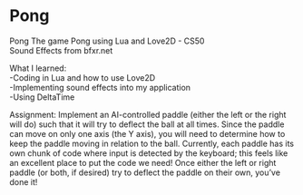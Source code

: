 # Pong
Pong
The game Pong using Lua and Love2D - CS50<br>
Sound Effects from bfxr.net

What I learned:<br>
-Coding in Lua and how to use Love2D<br>
-Implementing sound effects into my application<br>
-Using DeltaTime

Assignment:
Implement an AI-controlled paddle (either the left or the right will do) such that it will try to deflect the ball at all times. Since the paddle can move on only one axis (the Y axis), you will need to determine how to keep the paddle moving in relation to the ball. Currently, each paddle has its own chunk of code where input is detected by the keyboard; this feels like an excellent place to put the code we need! Once either the left or right paddle (or both, if desired) try to deflect the paddle on their own, you’ve done it!
